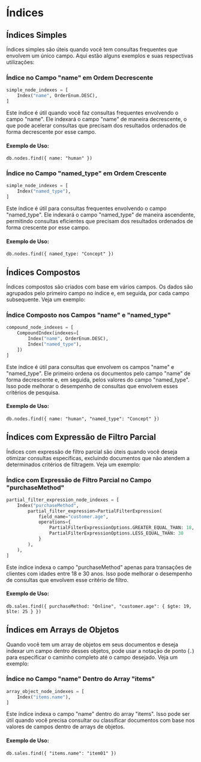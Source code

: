 # Índices

## Índices Simples

Índices simples são úteis quando você tem consultas frequentes que envolvem um único campo. Aqui estão alguns exemplos e suas respectivas utilizações:

### Índice no Campo "name" em Ordem Decrescente

```python
simple_node_indexes = [
    Index("name", OrderEnum.DESC), 
]
```

Este índice é útil quando você faz consultas frequentes envolvendo o campo "name". Ele indexará o campo "name" de maneira decrescente, o que pode acelerar consultas que precisam dos resultados ordenados de forma decrescente por esse campo.

#### Exemplo de Uso:
```mongodb
db.nodes.find({ name: "human" })
```

### Índice no Campo "named_type" em Ordem Crescente

```python
simple_node_indexes = [
    Index("named_type"), 
]
```

Este índice é útil para consultas frequentes envolvendo o campo "named_type". Ele indexará o campo "named_type" de maneira ascendente, permitindo consultas eficientes que precisam dos resultados ordenados de forma crescente por esse campo.

#### Exemplo de Uso:
```mongodb
db.nodes.find({ named_type: "Concept" })
```

## Índices Compostos

Índices compostos são criados com base em vários campos. Os dados são agrupados pelo primeiro campo no índice e, em seguida, por cada campo subsequente. Veja um exemplo:

### Índice Composto nos Campos "name" e "named_type"

```python
compound_node_indexes = [
    CompoundIndex(indexes=[
        Index("name", OrderEnum.DESC),
        Index("named_type"),
    ])
]
```

Este índice é útil para consultas que envolvem os campos "name" e "named_type". Ele primeiro ordena os documentos pelo campo "name" de forma decrescente e, em seguida, pelos valores do campo "named_type". Isso pode melhorar o desempenho de consultas que envolvem esses critérios de pesquisa.

#### Exemplo de Uso:
```mongodb
db.nodes.find({ name: "human", "named_type": "Concept" })
```

## Índices com Expressão de Filtro Parcial

Índices com expressão de filtro parcial são úteis quando você deseja otimizar consultas específicas, excluindo documentos que não atendem a determinados critérios de filtragem. Veja um exemplo:

### Índice com Expressão de Filtro Parcial no Campo "purchaseMethod"

```python
partial_filter_expression_node_indexes = [
    Index("purchaseMethod",
        partial_filter_expression=PartialFilterExpression(
            field_name="customer.age",
            operations={
                PartialFilterExpressionOptions.GREATER_EQUAL_THAN: 18,
                PartialFilterExpressionOptions.LESS_EQUAL_THAN: 30
            }
        ),
    ),
]
```

Este índice indexa o campo "purchaseMethod" apenas para transações de clientes com idades entre 18 e 30 anos. Isso pode melhorar o desempenho de consultas que envolvem esse critério de filtro.

#### Exemplo de Uso:
```mongodb
db.sales.find({ purchaseMethod: "Online", "customer.age": { $gte: 19, $lte: 25 } })
```

## Índices em Arrays de Objetos

Quando você tem um array de objetos em seus documentos e deseja indexar um campo dentro desses objetos, pode usar a notação de ponto (`.`) para especificar o caminho completo até o campo desejado. Veja um exemplo:

### Índice no Campo "name" Dentro do Array "items"

```python
array_object_node_indexes = [
    Index("items.name"),
]
```

Este índice indexa o campo "name" dentro do array "items". Isso pode ser útil quando você precisa consultar ou classificar documentos com base nos valores de campos dentro de arrays de objetos.

#### Exemplo de Uso:
```mongodb
db.sales.find({ "items.name": "item01" })
```

